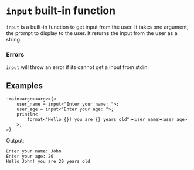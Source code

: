 # `input` built-in function
`input` is a built-in function to get input from the user. It takes one argument, the prompt to display to the user. It returns the input from the user as a string.

### Errors
`input` will throw an error if its cannot get a input from stdin.

## Examples
```ocypode
~main<argc><argv>{<
    user_name = input<"Enter your name: ">;
    user_age = input<"Enter your age: ">;
    println<
        format<"Hello {}! you are {} years old"><user_name><user_age>
    >;
>}
```
Output:
```
Enter your name: John
Enter your age: 20
Hello John! you are 20 years old
```
